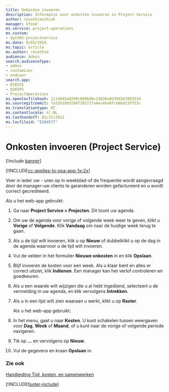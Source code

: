 ```yaml
---
title: Onkosten invoeren
description: Informatie over onkosten invoeren in Project Service
author: revathimuthiah
manager: kfend
ms.service: project-operations
ms.custom:
- dyn365-projectservice
ms.date: 8/03/2018
ms.topic: article
ms.author: revathim
audience: Admin
search.audienceType:
- admin
- customizer
- enduser
search.app:
- D365CE
- D365PS
- ProjectOperations
ms.openlocfilehash: 1114685a8299c0096d0c13830a9d39d187883534
ms.sourcegitcommit: fa32b1893286f20271fa4ec4be8fc68bd135f53c
ms.translationtype: HT
ms.contentlocale: nl-NL
ms.lasthandoff: 02/15/2021
ms.locfileid: "5284577"
---
```

# <a name="enter-expenses-project-service"></a>Onkosten invoeren (Project Service)

[!include [banner](../includes/psa-now-project-operations.md)]

[!INCLUDE[cc-applies-to-psa-app-1x-2x](../includes/cc-applies-to-psa-app-1x-2x.md)]

Voer in ieder uw - uren op in weekblad-of de frequentie wordt aangevraagd door de manager-uw clients te garanderen worden gefactureerd en u wordt correct gecrediteerd.  
  
 Als u het web-app gebruikt:  
  
1. Ga naar **Project Service > Projecten**. Dit toont uw agenda.  
  
2. Om uw de agenda voor vorige of volgende week weer te geven, klikt u **Vorige** of **Volgende**. Klik **Vandaag** om naar de huidige week terug te gaan.  
  
3. Als u de tijd wilt invoeren, klik u op **Nieuw** of dubbelklikt u op de dag in de agenda waarvoor u de tijd wilt invoeren.  
  
4. Vul de velden in het formulier **Nieuwe onkosten** in en klik **Opslaan**.  
  
5. Blijf invoeren de kosten voor een week. Als u klaar bent en alles er correct uitziet, klik **Indienen**. Een manager kan het verlof controleren en goedkeuren.  
  
6. Als u een waarde wilt wijzigen die u al hebt ingediend, selecteert u de vermelding in uw agenda, en klik vervolgens **Intrekken**.  
  
7. Als u in een lijst wilt zien waaraan u werkt, klikt u op **Raster**.  
  
   Als u het web-app gebruikt:  
  
8. In het menu, gaat u naar **Kosten**.     U kunt schakelen tussen weergaven voor **Dag**, **Week** of **Maand**, of u kunt naar de vorige of volgende periode navigeren.  
  
9. Tik op **…** en vervolgens op **Nieuw**.  
  
10. Vul de gegevens en kraan **Opslaan** in.  
  
### <a name="see-also"></a>Zie ook  
 [Handleiding Tijd, kosten, en samenwerken](../psa/time-expense-collaboration-guide.md)


[!INCLUDE[footer-include](../includes/footer-banner.md)]